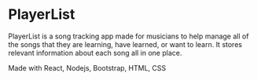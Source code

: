 # PlayerList

PlayerList is a song tracking app made for musicians to help manage all of the songs that they are learning, have learned, or want to learn. It stores relevant information about each song all in one place.

Made with React, Nodejs, Bootstrap, HTML, CSS
